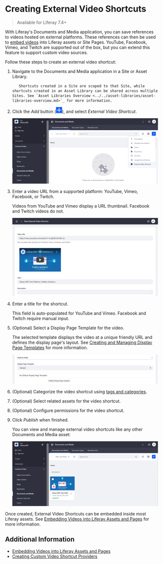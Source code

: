 # Creating External Video Shortcuts

> Available for Liferay 7.4+

With Liferay's Documents and Media application, you can save references to videos hosted on external platforms. These references can then be used to [embed videos](./embedding-videos-into-liferay-assets-and-pages.md) into Liferay assets or Site Pages. YouTube, Facebook, Vimeo, and Twitch are supported out of the box, but you can extend this feature to support custom video sources. <!--TASK: link to dev article once merged, "[support custom video sources](./creating-custom-video-shortcut-providers.md)"-->

Follow these steps to create an external video shortcut:

1. Navigate to the Documents and Media application in a Site or Asset Library.

   ```note::
      Shortcuts created in a Site are scoped to that Site, while shortcuts created in an Asset Library can be shared across multiple Sites. See `Asset Libraries Overview <../../asset-libraries/asset-libraries-overview.md>`_ for more information.
   ```

1. Click the *Add* button (![Add Button](../../../images/icon-add.png)), and select *External Video Shortcut*.

   ![Add a new External Video Shortcut.](./creating-external-video-shortcuts/images/01.png)

1. Enter a video URL from a supported platform: YouTube, Vimeo, Facebook, or Twitch.

   Videos from YouTube and Vimeo display a URL thumbnail. Facebook and Twitch videos do not.

   ![Enter a Video URL.](./creating-external-video-shortcuts/images/02.png)

1. Enter a title for the shortcut.

   This field is auto-populated for YouTube and Vimeo. Facebook and Twitch require manual input.

1. (Optional) Select a Display Page Template for the video.

   The selected template displays the video at a unique friendly URL and defines the display page's layout. See [Creating and Managing Display Page Templates](../../../site-building/displaying-content/using-display-page-templates/creating-and-managing-display-page-templates.md) for more information.

   ![Select a Display Page Template for the video.](./creating-external-video-shortcuts/images/03.png)

1. (Optional) Categorize the video shortcut using [tags and categories](../../tags-and-categories/organizing-content-with-categories-and-tags.md).

1. (Optional) Select related assets for the video shortcut.

1. (Optional) Configure permissions for the video shortcut.

1. Click *Publish* when finished.

   You can view and manage external video shortcuts like any other Documents and Media asset:

   ![View and manage external video shortcuts in Documents and Media.](./creating-external-video-shortcuts/images/04.png)

Once created, External Video Shortcuts can be embedded inside most Liferay assets. See [Embedding Videos into Liferay Assets and Pages](./embedding-videos-into-liferay-assets-and-pages.md) for more information.

## Additional Information

* [Embedding Videos into Liferay Assets and Pages](./embedding-videos-into-liferay-assets-and-pages.md)
* [Creating Custom Video Shortcut Providers](../developer-guide/creating-video-shortcut-providers.md)

